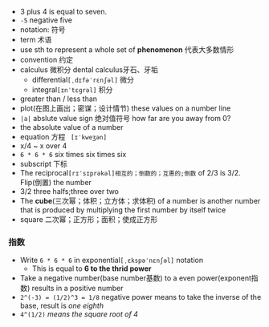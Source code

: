 - 3 plus 4 is equal to seven.
- `-5` negative five
- notation: 符号
- term 术语
- use sth to represent a whole set of **phenomenon** 代表大多数情形
- convention 约定
- calculus 微积分  dental calculus牙石、牙垢
  - differential`[ˌdɪfəˈrɛnʃəl]` 微分
  - integral`[ɪnˈtɛɡrəl]` 积分
- greater than / less than
- plot(在图上画出；密谋；设计情节) these values on a number line
- `|a|` abslute value sign 绝对值符号 how far are you away from 0?
- the absolute value of a number
- equation 方程 ` [ɪˈkweʒən]`
- x/4 ~ x over 4
- `6 * 6 * 6` six times six times six
- subscript 下标
- The reciprocal`[rɪˈsɪprəkəl]相互的；倒数的；互惠的;倒数` of 2/3 is 3/2. Flip(倒置) the number
- 3/2 three halfs;three over two
- The **cube**(三次幂；体积；立方体；求体积) of a number is another number that is produced by multiplying the first number by itself twice
- square 二次幂；正方形；面积；使成正方形

### 指数
- Write `6 * 6 * 6` in exponential`[ˌɛkspəˈnɛnʃəl]` notation
  - This is equal to **6 to the thrid power**
- Take a negative number(base number基数) to a even power(exponent指数) results in a positive number
- `2^(-3) = (1/2)^3 = 1/8` negative power means to take the inverse of the base, result is *one eighth*
- `4^(1/2)` *means the square root of 4*

